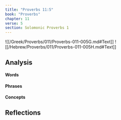 ```yaml
---
title: "Proverbs 11:5"
book: "Proverbs"
chapter: 11
verse: 5
section: Solomonic Proverbs 1
---
```

![[/Greek/Proverbs/011/Proverbs-011-005G.md#Text]]
![[/Hebrew/Proverbs/011/Proverbs-011-005H.md#Text]]

## Analysis

#### Words

#### Phrases

#### Concepts

## Reflections
